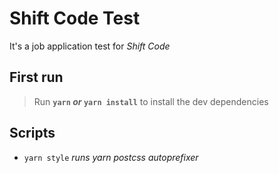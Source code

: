 # Shift Code Test

It's a job application test for *Shift Code*


## First run

> Run **`yarn` *or* `yarn install`** to install the dev dependencies

## Scripts

* `yarn style`
  *runs yarn postcss autoprefixer*
